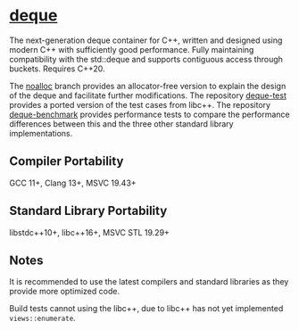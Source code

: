 # [deque](https://github.com/yexuanXiao/deque)

The next-generation deque container for C++, written and designed using modern C++ with sufficiently good performance. Fully maintaining compatibility with the std::deque and supports contiguous access through buckets. Requires C++20.

The [noalloc](https://github.com/YexuanXiao/deque/tree/noalloc) branch provides an allocator-free version to explain the design of the deque and facilitate further modifications. The repository [deque-test](https://github.com/YexuanXiao/deque-test) provides a ported version of the test cases from libc++. The repository [deque-benchmark](https://github.com/YexuanXiao/deque-benchmark) provides performance tests to compare the performance differences between this and the three other standard library implementations.

## Compiler Portability

GCC 11+, Clang 13+, MSVC 19.43+

## Standard Library Portability

libstdc++10+, libc++16+, MSVC STL 19.29+

## Notes

It is recommended to use the latest compilers and standard libraries as they provide more optimized code.

Build tests cannot using the libc++, due to libc++ has not yet implemented `views::enumerate`.
